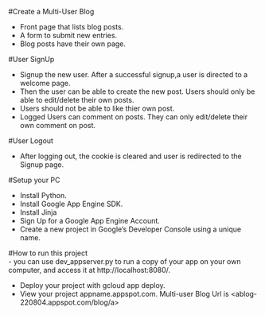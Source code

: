 #Create a Multi-User Blog
  - Front page that lists blog posts.
  - A form to submit new entries.
  - Blog posts have their own page.
  
 #User SignUp
   - Signup the new user. After a successful signup,a user is directed to a welcome page.
   - Then the user can be able to create the new post. Users should only be able to edit/delete their own posts.
   - Users should not be able to like thier own post.
   - Logged Users can comment on posts. They can only edit/delete their own comment on post.
   
 #User Logout
   - After logging out, the cookie is cleared and user is redirected to the Signup page.
    
 #Setup your PC
   - Install Python.
   - Install Google App Engine SDK.
   - Install Jinja
   - Sign Up for a Google App Engine Account.
   - Create a new project in Google’s Developer Console using a unique name.
        
 #How to run this project   
     - you can use dev_appserver.py to run a copy of your app on your own computer, 
       and access it at http://localhost:8080/.
 
   - Deploy your project with gcloud app deploy.
   - View your project  appname.appspot.com.
Multi-user Blog Url is <ablog-220804.appspot.com/blog/a>
